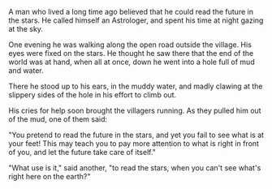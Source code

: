 A man who lived a long time ago believed that he could read the
future in the stars. He called himself an Astrologer, and spent
his time at night gazing at the sky.

One evening he was walking along the open road outside the
village. His eyes were fixed on the stars. He thought he saw
there that the end of the world was at hand, when all at once,
down he went into a hole full of mud and water.

There he stood up to his ears, in the muddy water, and madly
clawing at the slippery sides of the hole in his effort to climb
out.

His cries for help soon brought the villagers running. As they
pulled him out of the mud, one of them said:

"You pretend to read the future in the stars, and yet you fail to
see what is at your feet! This may teach you to pay more
attention to what is right in front of you, and let the future
take care of itself."

"What use is it," said another, "to read the stars, when you
can't see what's right here on the earth?"
